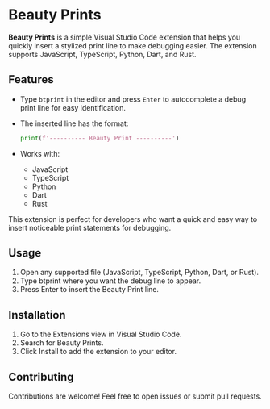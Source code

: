 # Beauty Prints

**Beauty Prints** is a simple Visual Studio Code extension that helps you quickly insert a stylized print line to make debugging easier. The extension supports JavaScript, TypeScript, Python, Dart, and Rust.

## Features

- Type `btprint` in the editor and press `Enter` to autocomplete a debug print line for easy identification.
- The inserted line has the format:

  ```python
  print(f'---------- Beauty Print ----------')

  ```

- Works with:
  - JavaScript
  - TypeScript
  - Python
  - Dart
  - Rust

This extension is perfect for developers who want a quick and easy way to insert noticeable print statements for debugging.

## Usage

1. Open any supported file (JavaScript, TypeScript, Python, Dart, or Rust).
2. Type btprint where you want the debug line to appear.
3. Press Enter to insert the Beauty Print line.

## Installation

1. Go to the Extensions view in Visual Studio Code.
2. Search for Beauty Prints.
3. Click Install to add the extension to your editor.

## Contributing

Contributions are welcome! Feel free to open issues or submit pull requests.
